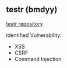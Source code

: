 ## testr (bmdyy)

[testr repository](https://github.com/bmdyy/testr)

Identified Vulnerability:
- XSS
- CSRF
- Command Injection